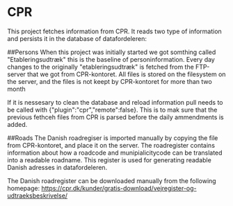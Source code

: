 CPR
============

This project fetches information from CPR.
It reads two type of information and persists it in the database of datafordeleren:

##Persons
When this project was initially started we got somthing called "Etableringsudtræk" this is the baseline of personinformation.
Every day changes to the originally "etableringsudtræk" is fetched from the FTP-server that we got from CPR-kontoret.
All files is stored on the filesystem on the server, and the files is not keept by CPR-kontoret for more than two month

If it is nessesary to clean the database and reload information pull needs to be called with {"plugin":"cpr","remote":false}.
This is to mak sure that the previous fethceh files from CPR is parsed before the daily ammendments is added.

##Roads
The Danish roadregiser is imported manually by copying the file from CPR-kontoret, and place it on the server.
The roadregister contains information about how a roadcode and munipialicitycode can be translated into a readable roadname.
This register is used for generating readable Danish adresses in datafordeleren.


The Danish roadregister can be downloaded manually from the following homepage:
https://cpr.dk/kunder/gratis-download/vejregister-og-udtraeksbeskrivelse/



